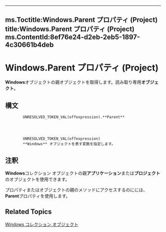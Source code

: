 

---
ms.Toctitle:Windows.Parent プロパティ (Project)
title:Windows.Parent プロパティ (Project)
ms.ContentId:8ef76e24-d2eb-2eb5-1897-4c30661b4deb
---
# Windows.Parent プロパティ (Project)




**Windows**オブジェクトの親オブジェクトを取得します。読み取り専用**オブジェクト**。

## 構文

            UNRESOLVED_TOKEN_VAL(offexpression).**Parent**




            UNRESOLVED_TOKEN_VAL(offexpression)
            **Windows** オブジェクトを表す変数を指定します。



## 注釈
**Windows**コレクション オブジェクトの親**アプリケーション**または**プロジェクト**のオブジェクトを使用できます。



プロパティまたはオブジェクトの親のメソッドにアクセスするのにには、 **Parent**プロパティを使用します。



## Related Topics

[Windows コレクション オブジェクト](6fc70ece-0257-5565-907b-e0e7a6770980.md)




